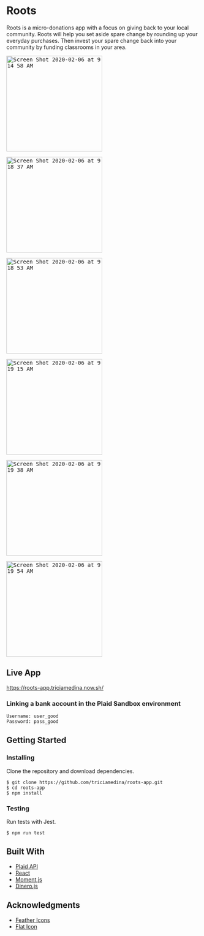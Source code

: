 # Roots
Roots is a micro-donations app with a focus on giving back to your local community. Roots will help you set aside spare change by rounding up your everyday purchases. Then invest your spare change back into your community by funding classrooms in your area.

<kbd><img width="250" alt="Screen Shot 2020-02-06 at 9 14 58 AM" src="https://user-images.githubusercontent.com/48637126/73962030-97488d80-4905-11ea-94e7-e452ce6d6564.png"></kbd>

<kbd><img width="250" alt="Screen Shot 2020-02-06 at 9 18 37 AM" src="https://user-images.githubusercontent.com/48637126/73962636-b267cd00-4906-11ea-86fa-363fc454b0cc.png"></kbd>

<kbd><img width="250" alt="Screen Shot 2020-02-06 at 9 18 53 AM" src="https://user-images.githubusercontent.com/48637126/73962814-096da200-4907-11ea-8252-8cc8d0427377.png"></kbd>

<kbd><img width="250" alt="Screen Shot 2020-02-06 at 9 19 15 AM" src="https://user-images.githubusercontent.com/48637126/73963182-bba56980-4907-11ea-9aac-e85e4f5301bd.png"></kbd>

<kbd><img width="250" alt="Screen Shot 2020-02-06 at 9 19 38 AM" src="https://user-images.githubusercontent.com/48637126/73963453-39697500-4908-11ea-95b1-90d52127458f.png"></kbd>

<kbd><img width="250" alt="Screen Shot 2020-02-06 at 9 19 54 AM" src="https://user-images.githubusercontent.com/48637126/73963509-5605ad00-4908-11ea-8869-d16632631c98.png"></kbd>

## Live App
https://roots-app.triciamedina.now.sh/

### Linking a bank account in the Plaid Sandbox environment

```
Username: user_good
Password: pass_good
```

## Getting Started

### Installing

Clone the repository and download dependencies.

```
$ git clone https://github.com/triciamedina/roots-app.git
$ cd roots-app
$ npm install
```

### Testing

Run tests with Jest.

```
$ npm run test
```

## Built With
- [Plaid API](https://plaid.com/docs/)
- [React](https://reactjs.org/)
- [Moment.js](https://momentjs.com/)
- [Dinero.js](https://sarahdayan.github.io/dinero.js/)

## Acknowledgments
- [Feather Icons](https://feathericons.com/)
- [Flat Icon](https://www.flaticon.com/home)
